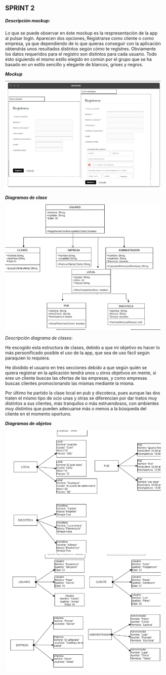 ## SPRINT 2

##### Descripción mockup:

Lo que se puede observar en éste mockup es la respresentación de la app al pulsar login.
Aparecen dos opciones, Registrarse como cliente o como empresa, ya que dependiendo de lo que quieras conseguir con la aplicación obtendrás unos resultados distintos según cómo te registres.
Obviamente los datos requeridos para el registro son distintos para cada usuario.
Todo ésto siguiendo el mismo estilo elegido en común por el grupo que se ha basado en un estilo sencillo y elegante de blancos, grises y negros.

**_Mockup_**

![Registro](./Registro.png)

**_Diagramas de clase_**

![DiagramaClases](./DiagramaClases.png)

*Descripción diagrama de clases*:

He escogido esta estructura de clases, debido a que mi objetivo es hacer lo más personificado posible el uso de la app, que sea de uso fácil según paraquien lo requiera.

He dividido el usuario en tres secciones debido a que según quién se quiera registrar en la aplicación tendrá unos u otros objetivos en mente, si eres un cliente buscas las ofertas de las empresas, y como empresas buscas clientes promocionando las mismas mediante la misma.

Por último he partido la clase local en pub y discoteca, pues aunque las dos traten el mismo tipo de ocio unas y otras se diferencian por dar tratos muy distintos a sus clientes, más tranquilos o más estruendosos, con ambientes muy distintos que pueden adecuarse más o menos a la búsqueda del cliente en el momento oportuno.





**_Diagramas de objetos_**

![DiagramaClases2](./DiagramaClases2.png)![DiagramaObjetos1](./DiagramaObjetos1.png)
